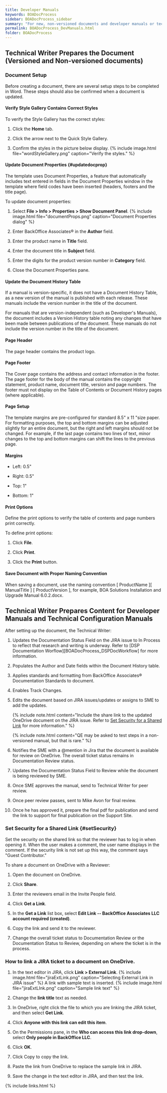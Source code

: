 ```yaml
---
title: Developer Manuals
keywords: BOADocProcess
sidebar: BOADocProcess_sidebar
summary: "For new, non-versioned documents and developer manuals or technical configuration guides, the PM/Developer (SME) creates the initial draft, attaches it to a JIRA issue with a status of Documentation, and assigns that issue to the Technical Writer."
permalink: BOADocProcess_DevManuals.html
folder: BOADocProcess
---
```


## Technical Writer Prepares the Document (Versioned and Non-versioned documents)

### Document Setup

Before creating a document, there are several setup steps to be completed in Word. These steps should also be confirmed when a document is updated.

#### Verify Style Gallery Contains Correct Styles

To verify the Style Gallery has the correct styles:

1.  Click the **Home** tab.

2. Click the arrow next to the Quick Style Gallery.

3. Confirm the styles in the picture below display.
   {% include image.html file="wordStyleGallery.png" caption="Verify the styles." %}

#### Update Document Properties {#updatedocprop}

The template uses Document Properties, a feature that automatically includes text entered in fields in the Document Properties window in the template where field codes have been inserted (headers, footers and the title page).

To update document properties:

1.  Select **File \> Info \> Properties \> Show Document Panel**.
    {% include image.html file="documentProps.png" caption="Document Properties dialog" %}
2. Enter BackOffice Associates® in the **Author** field.

3. Enter the product name in **Title** field.

4. Enter the document title in **Subject** field.

5. Enter the digits for the product version number in **Category** field.

6. Close the Document Properties pane.

#### Update the Document History Table

If a manual is version-specific, it does not have a Document History
Table, as a new version of the manual is published with each release.
These manuals include the version number in the title of the document.

For manuals that are version-independent (such as Developer's Manuals),
the document includes a Version History table noting any changes that
have been made between publications of the document. These manuals do
not include the version number in the title of the document.

#### Page Header

The page header contains the product logo.

#### Page Footer

The Cover page contains the address and contact information in the
footer. The page footer for the body of the manual contains the
copyright statement, product name, document title, version and page
numbers. The footer must not display on the Table of Contents or
Document History pages (where applicable).

#### Page Setup

The template margins are pre-configured for standard 8.5" x 11 "size
paper. For formatting purposes, the top and bottom margins can be
adjusted slightly for an entire document, but the right and left margins
should not be changed. For example, if the last page contains two lines
of text, minor changes to the top and bottom margins can shift the lines
to the previous page.

#### Margins

-   Left: 0.5"

-   Right: 0.5"

-   Top: 1"

-   Bottom: 1"

#### Print Options

Define the print options to verify the table of contents and page
numbers print correctly.

To define print options:

1.  Click **File**.

2. Click **Print**.

3. Click the **Print** button.

#### Save Document with Proper Naming Convention

When saving a document, use the naming convention [ ProductName ][ ManualTitle ] [ ProductVersion ], for example, BOA Solutions Installation and Upgrade Manual 6.0.2.docx.

## Technical Writer Prepares Content for Developer Manuals and Technical Configuration Manuals

After setting up the document, the Technical Writer:

1.  Updates the Documentation Status Field on the JIRA issue to In Process to reflect that research and writing is underway. Refer to [DSP Documentation Worflow][BOADocProcess_DSPDocWorkflow] for more information.

2.  Populates the Author and Date fields within the Document History table.

3. Applies standards and formatting from BackOffice Associates® Documentation Standards to document.

4. Enables Track Changes.

5. Edits the document based on JIRA issues/updates or assigns to SME to add the updates.

   {% include note.html content="Include the share link to the updated OneDrive document on the JIRA issue. Refer to [Set Security for a Shared Link](#setSecurity) for more information." %}

   {% include note.html content="QE may be asked to test steps in a non-versioned manual, but that is rare." %}

6. Notifies the SME with a @mention in Jira that the document is available for review on OneDrive. The overall ticket status remains in Documentation Review status.

7. Updates the Documentation Status Field to Review while the document is being reviewed by SME.

8. Once SME approves the manual, send to Technical Writer for peer review.

9. Once peer review passes, sent to Mike Avon for final review.

10. Once he has approved it, prepare the final pdf for publication and send the link to support for final publication on the Support Site.

### Set Security for a Shared Link {#setSecurity}

Set the security on the shared link so that the reviewer has to log in when opening it. When the user makes a comment, the user name displays in the comment. If the security link is not set up this way, the comment says "Guest Contributor."

To share a document on OneDrive with a Reviewer:

1.  Open the document on OneDrive.

2. Click **Share**.

3. Enter the reviewers email in the Invite People field.

4. Click **Get a Link**.

5. In the **Get a Link** list box, select **Edit Link -- BackOffice Associates LLC account required (created)**.

6. Copy the link and send it to the reviewer.

7. Change the overall ticket status to Documentation Review or the Documentation Status to Review, depending on where the ticket is in the process.

### How to link a JIRA ticket to a document on OneDrive.

1.  In the text editor in JIRA, click **Link > External Link**.
    {% include image.html file="jiraExtLink.png" caption="Selecting External Link in JIRA issue" %}
    A link with sample text is inserted.
    {% include image.html file="jiraExtLInk.png" caption="Sample link text" %}

2. Change the **link title** text as needed.

3. In OneDrive, right click the file to which you are linking the JIRA ticket, and then select **Get Link**.

4. Click **Anyone with this link can edit this item**.

5. On the Permissions pane, in the **Who can access this link
    drop-down**, select **Only people in BackOffice LLC**.

6. Click **OK**.

7. Click Copy to copy the link.

8. Paste the link from OneDrive to replace the sample link in JIRA.

9. Save the change in the text editor in JIRA, and then test the link.

{% include links.html %}
